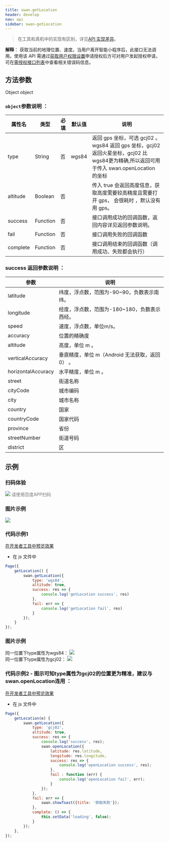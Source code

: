 ```yaml
---
title: swan.getLocation
header: develop
nav: api
sidebar: swan-getLocation
---
```

 

> 在工具和真机中的实现有区别，详见[API 实现差异](/develop/devtools/diff/)。

**解释**： 获取当前的地理位置、速度。当用户离开智能小程序后，此接口无法调用。使用该 API 需通过[获取用户权限设置](https://smartprogram.baidu.com/docs/develop/api/open/authorize_set/)申请授权后方可对用户发起授权申请，可在[需授权接口列表](https://smartprogram.baidu.com/docs/develop/api/open/authorize_list/)中查看相关错误码信息。

 
## 方法参数 
 
 Object object

### `object`参数说明 ：

|属性名 |类型  |必填 | 默认值 |说明|
|---- | ---- | ---- | ----|----|
|type   | String | 否  |wgs84 |   返回 gps 坐标，可选 gcj02 。wgs84 返回 gps 坐标，gcj02 返回火星坐标，gcj02 比 wgs84更为精确,所以返回可用于传入 swan.openLocation 的坐标|
|altitude   | Boolean | 否  | | 传入 true 会返回高度信息，获取高度需要较高精度且需要打开 gps， 会很耗时 ，默认没有用 gps。|
|success |Function  |  否 | |  接口调用成功的回调函数，返回内容详见返回参数说明。|
|fail  |  Function  |  否  | | 接口调用失败的回调函数|
|complete  |  Function |   否 || 接口调用结束的回调函数（调用成功、失败都会执行）|

### success 返回参数说明 ：

|参数  |说明  |
|---- | ---- |
|latitude   | 纬度，浮点数，范围为-90~90，负数表示南纬。|
|longitude |  经度，浮点数，范围为-180~180，负数表示西经。|
|speed  | 速度，浮点数，单位m/s。|
|accuracy  |  位置的精确度|
|altitude  |  高度，单位 m 。|
|verticalAccuracy  |  垂直精度，单位 m（Android 无法获取，返回 0） 。|
|horizontalAccuracy  |水平精度，单位 m 。 |
|street|街道名称|
|cityCode|城市编码|
|city|城市名称|
|country|国家|
|countryCode|国家代码|
|province|省份|
|streetNumber|街道号码|
|district|区|


## 示例

 

### 扫码体验

<div class='scan-code-container'>
    <img src="https://b.bdstatic.com/miniapp/assets/images/doc_demo/getLocation.png" class="demo-qrcode-image" />
    <font color=#777 12px>请使用百度APP扫码</font>
</div>

### 图片示例  

<div class="m-doc-custom-examples">
    <div class="m-doc-custom-examples-correct">
        <img src="https://b.bdstatic.com/miniapp/images/getlocation.gif">
    </div>
    <div class="m-doc-custom-examples-correct">
        <img src=" ">
    </div>
    <div class="m-doc-custom-examples-correct">
        <img src=" ">
    </div>     
</div>

### 代码示例1  

<a href="swanide://fragment/4f8aa57e40c45c5e6cd624fbc86a0d261569429223720" title="在开发者工具中预览效果" target="_self">在开发者工具中预览效果</a>

* 在 js 文件中

```js
Page({
    getLocation() {
        swan.getLocation({
            type: 'wgs84',
            altitude: true,
            success: res => {
                console.log('getLocation success', res)
            },
            fail: err => {
                console.log('getLocation fail', res)
            }
        });
    }
});
```

### 图片示例 

<div class="m-doc-custom-examples">
    <div class="m-doc-custom-examples-correct">
        同一位置下type属性为wgs84：
        <img src="https://b.bdstatic.com/miniapp/images/wgs84.jpeg">
    </div>
    <div class="m-doc-custom-examples-correct">
        同一位置下type属性为gcj02：
        <img src="https://b.bdstatic.com/miniapp/images/gcj02.jpeg">
    </div>
    <div class="m-doc-custom-examples-correct">
        <img src=" ">
    </div>     
</div>

### 代码示例2 - 图示可知type属性为gcj02的位置更为精准，建议与swan.openLocation连用 ：

<a href="swanide://fragment/f1d54cb8696efd08c210dc36c9ec09a91575112912482" title="在开发者工具中预览效果" target="_self">在开发者工具中预览效果</a>

* 在 js 文件中

```js
Page({
    getLocation(e) {
        swan.getLocation({
            type: 'gcj02', 
            altitude: true,
            success: res => {
                console.log('success', res);
                swan.openLocation({
                    latitude: res.latitude,
                    longitude: res.longitude,
                    success: res => {
                        console.log('openLocation success', res);
                    },
                    fail : function (err) {
                        console.log('openLocation fail', err);
                    }
                });
            },
            fail: err => {
                swan.showToast({title: '获取失败'});
            },
            complete: () => {
                this.setData('loading', false);
            }
        });
    },
});
```




